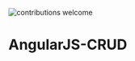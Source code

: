 ![contributions welcome](https://img.shields.io/badge/contributions-welcome-brightgreen.svg)

# AngularJS-CRUD
